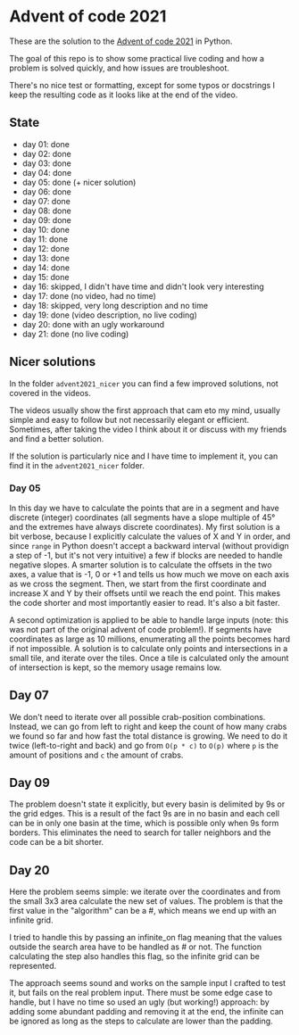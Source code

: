 # Advent of code 2021

These are the solution to the [Advent of code 2021](https://adventofcode.com/) in Python.

The goal of this repo is to show some practical live coding and how a problem is solved quickly, and how issues are troubleshoot.

There's no nice test or formatting, except for some typos or docstrings I keep the resulting code as it looks like at the end of the video.


## State

* day 01: done
* day 02: done
* day 03: done
* day 04: done
* day 05: done (+ nicer solution)
* day 06: done
* day 07: done
* day 08: done
* day 09: done
* day 10: done
* day 11: done
* day 12: done
* day 13: done
* day 14: done
* day 15: done
* day 16: skipped, I didn't have time and didn't look very interesting
* day 17: done (no video, had no time)
* day 18: skipped, very long description and no time
* day 19: done (video description, no live coding)
* day 20: done with an ugly workaround
* day 21: done (no live coding)
## Nicer solutions

In the folder `advent2021_nicer` you can find a few improved solutions, not covered in the videos.

The videos usually show the first approach that cam eto my mind, usually simple and easy to follow but not necessarily elegant or efficient. Sometimes, after taking the video I think about it or discuss with my friends and find a better solution.

If the solution is particularly nice and I have time to implement it, you can find it in the `advent2021_nicer` folder.

### Day 05

In this day we have to calculate the points that are in a segment and have discrete (integer) coordinates (all segments have a slope multiple of 45° and the extremes have always discrete coordinates). My first solution is a bit verbose, because I explicitly calculate the values of X and Y in order, and since `range` in Python doesn't accept a backward interval (without providign a step of -1, but it's not very intuitive) a few if blocks are needed to handle negative slopes.
A smarter solution is to calculate the offsets in the two axes, a value that is -1, 0 or +1 and tells us how much we move on each axis as we cross the segment.
Then, we start from the first coordinate and increase X and Y by their offsets until we reach the end point. This makes the code shorter and most importantly easier to read. It's also a bit faster.

A second optimization is applied to be able to handle large inputs (note: this was not part of the original advent of code problem!). If segments have coordinates as large as 10 millions, enumerating all the points becomes hard if not impossible. A solution is to calculate only points and intersections in a small tile, and iterate over the tiles. Once a tile is calculated only the amount of intersection is kept, so the memory usage remains low.

## Day 07

We don't need to iterate over all possible crab-position combinations.
Instead, we can go from left to right and keep the count of how many crabs we found so far and how fast the total distance is growing.
We need to do it twice (left-to-right and back) and go from `O(p * c)` to `O(p)` where `p` is the amount of positions and `c` the amount of crabs.

## Day 09

The problem doesn't state it explicitly, but every basin is delimited by 9s or the grid edges. This is a result of the fact 9s are in no basin and each cell can be in only one basin at the time, which is possible only when 9s form borders.
This eliminates the need to search for taller neighbors and the code can be a bit shorter.

## Day 20

Here the problem seems simple: we iterate over the coordinates and from the small 3x3 area calculate the new set of values. The problem is that the first value in the "algorithm" can be a #, which means we end up with an infinite grid.

I tried to handle this by passing an infinite_on flag meaning that the values outside the search area have to be handled as # or not.
The function calculating the step also handles this flag, so the infinite grid can be represented.

The approach seems sound and works on the sample input I crafted to test it, but fails on the real problem input. There must be some edge case to handle, but I have no time so used an ugly (but working!) approach: by adding some abundant padding and removing it at the end, the infinite can be ignored as long as the steps to calculate are lower than the padding.
